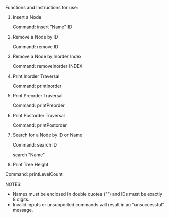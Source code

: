 Functions and Instructions for use:

1. Insert a Node

   Command: insert "Name" ID

4. Remove a Node by ID

   Command: remove ID

5. Remove a Node by Inorder Index

   Command: removeInorder INDEX

6. Print Inorder Traversal

   Command: printInorder

7. Print Preorder Traversal

   Command: printPreorder

8. Print Postorder Traversal

   Command: printPostorder

9. Search for a Node by ID or Name

   Command: search ID  

   search "Name"

10. Print Tree Height

   Command: printLevelCount

   
NOTES:
- Names must be enclosed in double quotes ("") and IDs must be exactly 8 digits.
- Invalid inputs or unsupported commands will result in an "unsuccessful" message.
